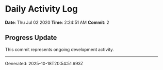 # Daily Activity Log

**Date**: Thu Jul 02 2020
**Time**: 2:24:51 AM
**Commit**: 2

## Progress Update

This commit represents ongoing development activity.

---
Generated: 2025-10-18T20:54:51.693Z
